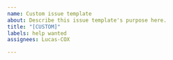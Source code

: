```yaml
---
name: Custom issue template
about: Describe this issue template's purpose here.
title: "[CUSTOM]"
labels: help wanted
assignees: Lucas-COX

---
```



